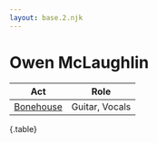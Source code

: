 ```yaml
---
layout: base.2.njk
---
```


# Owen McLaughlin

| Act | Role |
|---|---|
| [Bonehouse](../bonehouse) | Guitar, Vocals |

{.table}